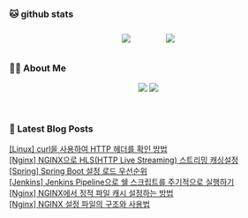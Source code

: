 
###  🐱 github stats  

<div id="main" align="center">
    <img src="https://github-readme-stats.vercel.app/api?username=peterica&count_private=true&show_icons=true&theme=radical"
        style="height: auto; margin-left: 20px; margin-right: 20px; padding: 10px;"/>
    <img src="https://github-readme-stats.vercel.app/api/top-langs/?username=peterica&layout=compact"   
        style="height: auto; margin-left: 20px; margin-right: 20px; padding: 10px;"/>
</div>

###  💁‍♀️ About Me  
<p align="center">
    <a href="https://peterica.tistory.com/"><img src="https://img.shields.io/badge/Blog-FF5722?style=flat-square&logo=Blogger&logoColor=white"/></a>
    <a href="mailto:ilovefran.ofm@gmail.com"><img src="https://img.shields.io/badge/Gmail-d14836?style=flat-square&logo=Gmail&logoColor=white&link=ilovefran.ofm@gmail.com"/></a>
</p>

<br>

### 📕 Latest Blog Posts   

<a href ="https://peterica.tistory.com/896"> [Linux] curl을 사용하여 HTTP 헤더를 확인 방법 </a> <br>
<a href ="https://peterica.tistory.com/898"> [Nginx] NGINX으로 HLS(HTTP Live Streaming)  스트리밍 캐싱설정 </a> <br>
<a href ="https://peterica.tistory.com/897"> [Spring] Spring Boot 설정 로드 우선순위 </a> <br>
<a href ="https://peterica.tistory.com/899"> [Jenkins] Jenkins Pipeline으로 쉘 스크립트를 주기적으로 실행하기 </a> <br>
<a href ="https://peterica.tistory.com/895"> [Nginx] NGINX에서 정적 파일 캐시 설정하는 방법 </a> <br>
<a href ="https://peterica.tistory.com/894"> [Nginx] NGINX 설정 파일의 구조와 사용법 </a> <br>
